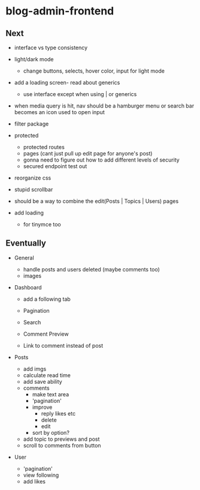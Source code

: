 # blog-admin-frontend

## Next

- interface vs type consistency
- light/dark mode
  - change buttons, selects, hover color, input for light mode
- add a loading screen- read about generics
  - use interface except when using | or generics
- when media query is hit, nav should be a hamburger menu or search bar becomes an icon used to open input
- filter package

- protected
  - protected routes
  - pages (cant just pull up edit page for anyone's post)
  - gonna need to figure out how to add different levels of security
  - secured endpoint test out
- reorganize css
- stupid scrollbar
- should be a way to combine the edit(Posts | Topics | Users) pages
- add loading
  - for tinymce too

## Eventually

- General

  - handle posts and users deleted (maybe comments too)
  - images

- Dashboard

  - add a following tab
  - Pagination
  - Search

  - Comment Preview

  - Link to comment instead of post

- Posts

  - add imgs
  - calculate read time
  - add save ability
  - comments
    - make text area
    - 'pagination'
    - improve
      - reply likes etc
      - delete
      - edit
    - sort by option?
  - add topic to previews and post
  - scroll to comments from button

- User

  - 'pagination'
  - view following
  - add likes
